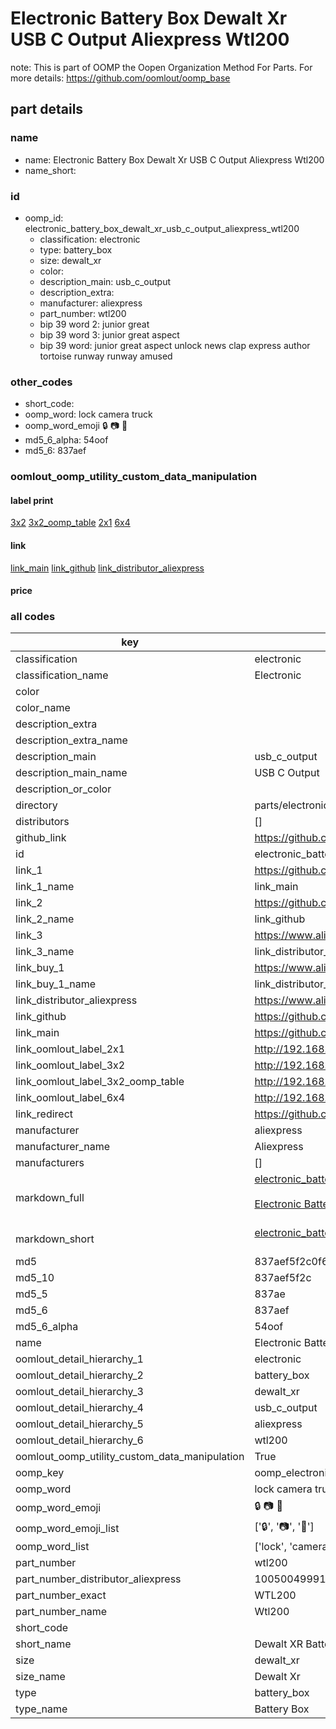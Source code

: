 # Electronic Battery Box Dewalt Xr USB C Output Aliexpress Wtl200  

note: This is part of OOMP the Oopen Organization Method For Parts. For more details: https://github.com/oomlout/oomp_base

##  part details
  







### name
* name: Electronic Battery Box Dewalt Xr USB C Output Aliexpress Wtl200
* name_short: 
### id
* oomp_id: electronic_battery_box_dewalt_xr_usb_c_output_aliexpress_wtl200
  * classification: electronic
  * type: battery_box
  * size: dewalt_xr
  * color: 
  * description_main: usb_c_output
  * description_extra: 
  * manufacturer: aliexpress
  * part_number: wtl200
  * bip 39 word 2: junior great
  * bip 39 word 3: junior great aspect
  * bip 39 word: junior great aspect unlock news clap express author tortoise runway runway amused

### other_codes
* short_code: 
* oomp_word: lock camera truck
* oomp_word_emoji :lock: :camera: :truck:
* md5_6_alpha: 54oof
* md5_6: 837aef






### oomlout_oomp_utility_custom_data_manipulation
#### label print
[3x2](http://192.168.1.245:1112/?label=oomp%2054oof)
[3x2_oomp_table](http://192.168.1.108:1112/?label=oomp%2054oof)
[2x1](http://192.168.1.242:1112/?label=oomp%2054oof)
[6x4](http://192.168.1.55:1112/?label=oomp%2054oof)    

#### link

[link_main](https://github.com/oomlout/oomlout_oomp_version_1_messy/tree/main/parts/electronic_battery_box_dewalt_xr_usb_c_output_aliexpress_wtl200) [link_github](https://github.com/oomlout/oomlout_oomp_version_1_messy/tree/main/parts/electronic_battery_box_dewalt_xr_usb_c_output_aliexpress_wtl200) [link_distributor_aliexpress](https://www.aliexpress.com/item/1005004999187666.html)                            

#### price







### all codes 
| key | value |  
| --- | --- |  
| classification | electronic |  
| classification_name | Electronic |  
| color |  |  
| color_name |  |  
| description_extra |  |  
| description_extra_name |  |  
| description_main | usb_c_output |  
| description_main_name | USB C Output |  
| description_or_color |   |  
| directory | parts/electronic_battery_box_dewalt_xr_usb_c_output_aliexpress_wtl200 |  
| distributors | [] |  
| github_link | https://github.com/oomlout/oomlout_oomp_part_src/tree/main/parts/electronic_battery_box_dewalt_xr_usb_c_output_aliexpress_wtl200 |  
| id | electronic_battery_box_dewalt_xr_usb_c_output_aliexpress_wtl200 |  
| link_1 | https://github.com/oomlout/oomlout_oomp_version_1_messy/tree/main/parts/electronic_battery_box_dewalt_xr_usb_c_output_aliexpress_wtl200 |  
| link_1_name | link_main |  
| link_2 | https://github.com/oomlout/oomlout_oomp_version_1_messy/tree/main/parts/electronic_battery_box_dewalt_xr_usb_c_output_aliexpress_wtl200 |  
| link_2_name | link_github |  
| link_3 | https://www.aliexpress.com/item/1005004999187666.html |  
| link_3_name | link_distributor_aliexpress |  
| link_buy_1 | https://www.aliexpress.com/item/1005004999187666.html |  
| link_buy_1_name | link_distributor_aliexpress |  
| link_distributor_aliexpress | https://www.aliexpress.com/item/1005004999187666.html |  
| link_github | https://github.com/oomlout/oomlout_oomp_version_1_messy/tree/main/parts/electronic_battery_box_dewalt_xr_usb_c_output_aliexpress_wtl200 |  
| link_main | https://github.com/oomlout/oomlout_oomp_version_1_messy/tree/main/parts/electronic_battery_box_dewalt_xr_usb_c_output_aliexpress_wtl200 |  
| link_oomlout_label_2x1 | http://192.168.1.242:1112/?label=oomp%2054oof |  
| link_oomlout_label_3x2 | http://192.168.1.245:1112/?label=oomp%2054oof |  
| link_oomlout_label_3x2_oomp_table | http://192.168.1.108:1112/?label=oomp%2054oof |  
| link_oomlout_label_6x4 | http://192.168.1.55:1112/?label=oomp%2054oof |  
| link_redirect | https://github.com/oomlout/oomlout_oomp_version_1_messy/tree/main/parts/electronic_battery_box_dewalt_xr_usb_c_output_aliexpress_wtl200 |  
| manufacturer | aliexpress |  
| manufacturer_name | Aliexpress |  
| manufacturers | [] |  
| markdown_full | [electronic_battery_box_dewalt_xr_usb_c_output_aliexpress_wtl200](none)<br>[](none)<br>[Electronic Battery Box Dewalt Xr Usb C Output Aliexpress Wtl200](none)<br><br> |  
| markdown_short | [electronic_battery_box_dewalt_xr_usb_c_output_aliexpress_wtl200](none)<br><br> |  
| md5 | 837aef5f2c0f6a18a74a9ee01ad98bc9 |  
| md5_10 | 837aef5f2c |  
| md5_5 | 837ae |  
| md5_6 | 837aef |  
| md5_6_alpha | 54oof |  
| name | Electronic Battery Box Dewalt Xr USB C Output Aliexpress Wtl200 |  
| oomlout_detail_hierarchy_1 | electronic |  
| oomlout_detail_hierarchy_2 | battery_box |  
| oomlout_detail_hierarchy_3 | dewalt_xr |  
| oomlout_detail_hierarchy_4 | usb_c_output |  
| oomlout_detail_hierarchy_5 | aliexpress |  
| oomlout_detail_hierarchy_6 | wtl200 |  
| oomlout_oomp_utility_custom_data_manipulation | True |  
| oomp_key | oomp_electronic_battery_box_dewalt_xr_usb_c_output_aliexpress_wtl200 |  
| oomp_word | lock camera truck |  
| oomp_word_emoji | :lock: :camera: :truck: |  
| oomp_word_emoji_list | [':lock:', ':camera:', ':truck:'] |  
| oomp_word_list | ['lock', 'camera', 'truck'] |  
| part_number | wtl200 |  
| part_number_distributor_aliexpress | 1005004999187666 |  
| part_number_exact | WTL200 |  
| part_number_name | Wtl200 |  
| short_code |  |  
| short_name | Dewalt XR Battery USB Charger |  
| size | dewalt_xr |  
| size_name | Dewalt Xr |  
| type | battery_box |  
| type_name | Battery Box |  
